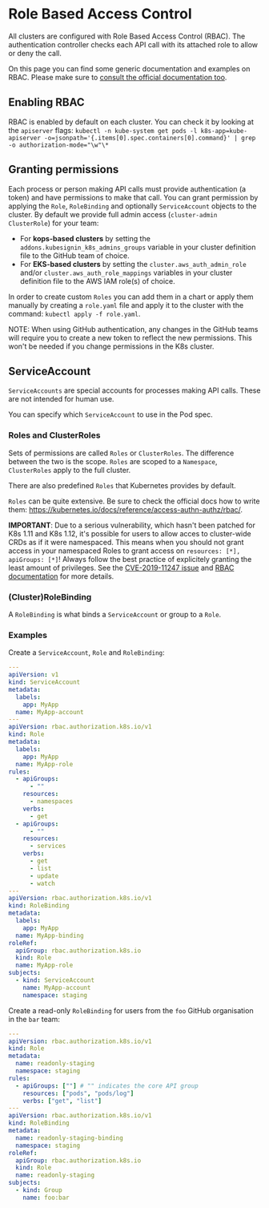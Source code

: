 # Role Based Access Control

All clusters are configured with Role Based Access Control (RBAC). The authentication controller checks each API call with its attached role to allow or deny the call.

On this page you can find some generic documentation and examples on RBAC. Please make sure to [consult the official documentation too](https://kubernetes.io/docs/reference/access-authn-authz/rbac/).

## Enabling RBAC

RBAC is enabled by default on each cluster. You can check it by looking at the `apiserver` flags:
`kubectl -n kube-system get pods -l k8s-app=kube-apiserver -o=jsonpath='{.items[0].spec.containers[0].command}' | grep -o authorization-mode="\w"\*`

## Granting permissions

Each process or person making API calls must provide authentication (a token) and have permissions to make that call. You can grant permission by applying the `Role`, `RoleBinding` and optionally `ServiceAccount` objects to the cluster. By default we provide full admin access (`cluster-admin` `ClusterRole`) for your team:

- For **kops-based clusters** by setting the `addons.kubesignin_k8s_admins_groups` variable in your cluster definition file to the GitHub team of choice.
- For **EKS-based clusters** by setting the `cluster.aws_auth_admin_role` and/or `cluster.aws_auth_role_mappings` variables in your cluster definition file to the AWS IAM role(s) of choice.

In order to create custom `Roles` you can add them in a chart or apply them manually by creating a `role.yaml` file and apply it to the cluster with the command: `kubectl apply -f role.yaml`.

NOTE: When using GitHub authentication, any changes in the GitHub teams will require you to create a new token to reflect the new permissions. This won't be needed if you change permissions in the K8s cluster.

## ServiceAccount

`ServiceAccounts` are special accounts for processes making API calls. These are not intended for human use.

You can specify which `ServiceAccount` to use in the Pod spec.

### Roles and ClusterRoles

Sets of permissions are called `Roles` or `ClusterRoles`.
The difference between the two is the scope. `Roles` are scoped to a `Namespace`, `ClusterRoles` apply to the full cluster.

There are also predefined `Roles` that Kubernetes provides by default.

`Roles` can be quite extensive. Be sure to check the official docs how to write them: <https://kubernetes.io/docs/reference/access-authn-authz/rbac/>.

**IMPORTANT**: Due to a serious vulnerability, which hasn't been patched for K8s 1.11 and K8s 1.12, it's possible for users to allow acces to cluster-wide CRDs as if it were namespaced. This means when you should not grant access in your namespaced Roles to grant access on `resources: [*], apiGroups: [*]`! Always follow the best practice of explicitely granting the least amount of privileges. See the [CVE-2019-11247 issue](https://github.com/kubernetes/kubernetes/issues/80983) and [RBAC documentation](https://kubernetes.io/docs/reference/access-authn-authz/rbac/) for more details.

### (Cluster)RoleBinding

A `RoleBinding` is what binds a `ServiceAccount` or group to a `Role`.

### Examples

Create a `ServiceAccount`, `Role` and `RoleBinding`:

```yaml
---
apiVersion: v1
kind: ServiceAccount
metadata:
  labels:
    app: MyApp
  name: MyApp-account
---
apiVersion: rbac.authorization.k8s.io/v1
kind: Role
metadata:
  labels:
    app: MyApp
  name: MyApp-role
rules:
  - apiGroups:
      - ""
    resources:
      - namespaces
    verbs:
      - get
  - apiGroups:
      - ""
    resources:
      - services
    verbs:
      - get
      - list
      - update
      - watch
---
apiVersion: rbac.authorization.k8s.io/v1
kind: RoleBinding
metadata:
  labels:
    app: MyApp
  name: MyApp-binding
roleRef:
  apiGroup: rbac.authorization.k8s.io
  kind: Role
  name: MyApp-role
subjects:
  - kind: ServiceAccount
    name: MyApp-account
    namespace: staging
```

Create a read-only `RoleBinding` for users from the `foo` GitHub organisation in the `bar` team:

```yaml
---
apiVersion: rbac.authorization.k8s.io/v1
kind: Role
metadata:
  name: readonly-staging
  namespace: staging
rules:
  - apiGroups: [""] # "" indicates the core API group
    resources: ["pods", "pods/log"]
    verbs: ["get", "list"]
---
apiVersion: rbac.authorization.k8s.io/v1
kind: RoleBinding
metadata:
  name: readonly-staging-binding
  namespace: staging
roleRef:
  apiGroup: rbac.authorization.k8s.io
  kind: Role
  name: readonly-staging
subjects:
  - kind: Group
    name: foo:bar
```
